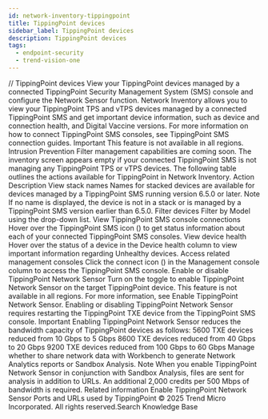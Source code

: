 ```yaml
---
id: network-inventory-tippingpoint
title: TippingPoint devices
sidebar_label: TippingPoint devices
description: TippingPoint devices
tags:
  - endpoint-security
  - trend-vision-one
---
```


/*<![CDATA[*/ $('#title').html($('meta[name=map-description]').attr('content')); /*]]>*/ TippingPoint devices View your TippingPoint devices managed by a connected TippingPoint Security Management System (SMS) console and configure the Network Sensor function. Network Inventory allows you to view your TippingPoint TPS and vTPS devices managed by a connected TippingPoint SMS and get important device information, such as device and connection health, and Digital Vaccine versions. For more information on how to connect TippingPoint SMS consoles, see TippingPoint SMS connection guides. Important This feature is not available in all regions. Intrusion Prevention Filter management capabilities are coming soon. The inventory screen appears empty if your connected TippingPoint SMS is not managing any TippingPoint TPS or vTPS devices. The following table outlines the actions available for TippingPoint in Network Inventory. Action Description View stack names Names for stacked devices are available for devices managed by a TippingPoint SMS running version 6.5.0 or later. Note If no name is displayed, the device is not in a stack or is managed by a TippingPoint SMS version earlier than 6.5.0. Filter devices Filter by Model using the drop-down list. View TippingPoint SMS console connections Hover over the TippingPoint SMS icon () to get status information about each of your connected TippingPoint SMS consoles. View device health Hover over the status of a device in the Device health column to view important information regarding Unhealthy devices. Access related management consoles Click the connect icon () in the Management console column to access the TippingPoint SMS console. Enable or disable TippingPoint Network Sensor Turn on the toggle to enable TippingPoint Network Sensor on the target TippingPoint device. This feature is not available in all regions. For more information, see Enable TippingPoint Network Sensor. Enabling or disabling TippingPoint Network Sensor requires restarting the TippingPoint TXE device from the TippingPoint SMS console. Important Enabling TippingPoint Network Sensor reduces the bandwidth capacity of TippingPoint devices as follows: 5600 TXE devices reduced from 10 Gbps to 5 Gbps 8600 TXE devices reduced from 40 Gbps to 20 Gbps 9200 TXE devices reduced from 100 Gbps to 60 Gbps Manage whether to share network data with Workbench to generate Network Analytics reports or Sandbox Analysis. Note When you enable TippingPoint Network Sensor in conjunction with Sandbox Analysis, files are sent for analysis in addition to URLs. An additional 2,000 credits per 500 Mbps of bandwidth is required. Related information Enable TippingPoint Network Sensor Ports and URLs used by TippingPoint © 2025 Trend Micro Incorporated. All rights reserved.Search Knowledge Base